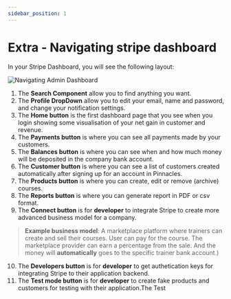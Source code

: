 ```yaml
---
sidebar_position: 1
---
```


# Extra - Navigating stripe dashboard
In your Stripe Dashboard, you will see the following layout:

![Navigating Admin Dashboard](/img/admin/stripeDashboardPreview.png)

1. The **Search Component** allow you to find anything you want.
2. The **Profile DropDown** allow you to edit your email, name and password, and change your notification settings. 
3. The **Home button** is the first dashboard page that you see when you login showing some visualisation of your net gain in customer and revenue. 
4. The **Payments button** is where you can see all payments made by your customers.
5. The **Balances button** is where you can see when and how much money will be deposited in the company bank account.
6. The **Customer button** is where you can see a list of customers created automatically after signing up for an account in Pinnacles.
7. The **Products button** is where you can create, edit or remove (archive) courses.
8. The **Reports button** is where you can generate report in PDF or csv format.
9. The **Connect button** is for **developer** to integrate Stripe to create more advanced business model for a company. 
 
> **Example business model**: A marketplace platform where trainers can create and sell their courses. User can pay for the course. The marketplace provider can earn a percentage from the sale. And the money will **automatically** goes to the specific trainer bank account.)

10. The **Developers button** is for **developer** to get authetication keys for integrating Stripe to their application backend.
11. The **Test mode button** is for **developer** to create fake products and customers for testing with their application.The Test